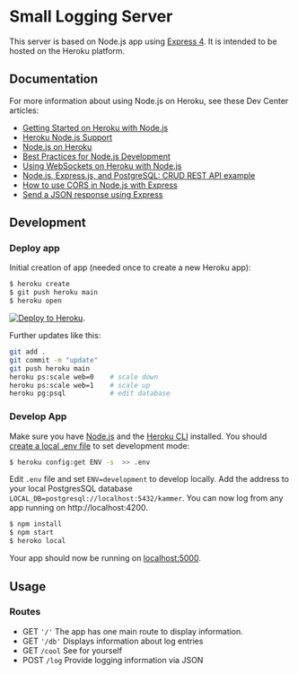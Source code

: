 # Small Logging Server

This server is based on Node.js app using [Express 4](http://expressjs.com/). It is intended to be hosted on the Heroku platform.

## Documentation

For more information about using Node.js on Heroku, see these Dev Center articles:

- [Getting Started on Heroku with Node.js](https://devcenter.heroku.com/articles/getting-started-with-nodejs)
- [Heroku Node.js Support](https://devcenter.heroku.com/articles/nodejs-support)
- [Node.js on Heroku](https://devcenter.heroku.com/categories/nodejs)
- [Best Practices for Node.js Development](https://devcenter.heroku.com/articles/node-best-practices)
- [Using WebSockets on Heroku with Node.js](https://devcenter.heroku.com/articles/node-websockets)
- [Node.js, Express.js, and PostgreSQL: CRUD REST API example](https://blog.logrocket.com/nodejs-expressjs-postgresql-crud-rest-api-example/)
- [How to use CORS in Node.js with Express](https://www.section.io/engineering-education/how-to-use-cors-in-nodejs-with-express/)
- [Send a JSON response using Express](https://flaviocopes.com/express-send-json-response/)

## Development

### Deploy app

Initial creation of app (needed once to create a new Heroku app):

```sh
$ heroku create
$ git push heroku main
$ heroku open
```

[![Deploy to Heroku](https://www.herokucdn.com/deploy/button.svg)](https://heroku.com/deploy). 

Further updates like this:

````sh
git add .
git commit -m "update"
git push heroku main
heroku ps:scale web=0    # scale down
heroku ps:scale web=1    # scale up
heroku pg:psql           # edit database
````

### Develop App

Make sure you have [Node.js](http://nodejs.org/) and the [Heroku CLI](https://cli.heroku.com/) installed. You should [create a local .env file](https://devcenter.heroku.com/articles/heroku-local#copy-heroku-config-vars-to-your-local-env-file) to set development mode:

```sh
$ heroku config:get ENV -s  >> .env
```

Edit `.env` file and set `ENV=development` to develop locally. Add the address to your local PostgresSQL database `LOCAL_DB=postgresql://localhost:5432/kammer`. You can now log from any app running on http://localhost:4200.

````sh
$ npm install
$ npm start
$ heroko local
````

Your app should now be running on [localhost:5000](http://localhost:5000/).

## Usage

### Routes

* GET `'/'` The app has one main route to display information.
* GET `'/db'` Displays information about log entries
* GET `/cool` See for yourself
* POST `/log` Provide logging information via JSON
